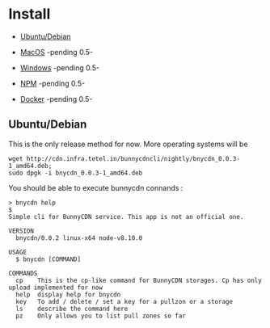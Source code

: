 # Install

- [Ubuntu/Debian]()

- [MacOS]() -pending 0.5-

- [Windows]() -pending 0.5-

- [NPM]() -pending 0.5-

- [Docker]() -pending 0.5-


## Ubuntu/Debian
This is the only release method for now. More operating systems will be 

```console
wget http://cdn.infra.tetel.in/bunnycdncli/nightly/bnycdn_0.0.3-1_amd64.deb;
sudo dpgk -i bnycdn_0.0.3-1_amd64.deb 
```

You should be able to execute bunnycdn connands :
```console
> bnycdn help
$
Simple cli for BunnyCDN service. This app is not an official one.

VERSION
  bnycdn/0.0.2 linux-x64 node-v8.10.0

USAGE
  $ bnycdn [COMMAND]

COMMANDS
  cp    This is the cp-like command for BunnyCDN storages. Cp has only upload implemented for now
  help  display help for bnycdn
  key   To add / delete / set a key for a pullzon or a storage
  ls    describe the command here
  pz    Only allows you to list pull zones so far


```

